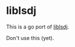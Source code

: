 # liblsdj

This is a go port of [liblsdj](https://github.com/stijnfrishert/liblsdj).

Don't use this (yet).
